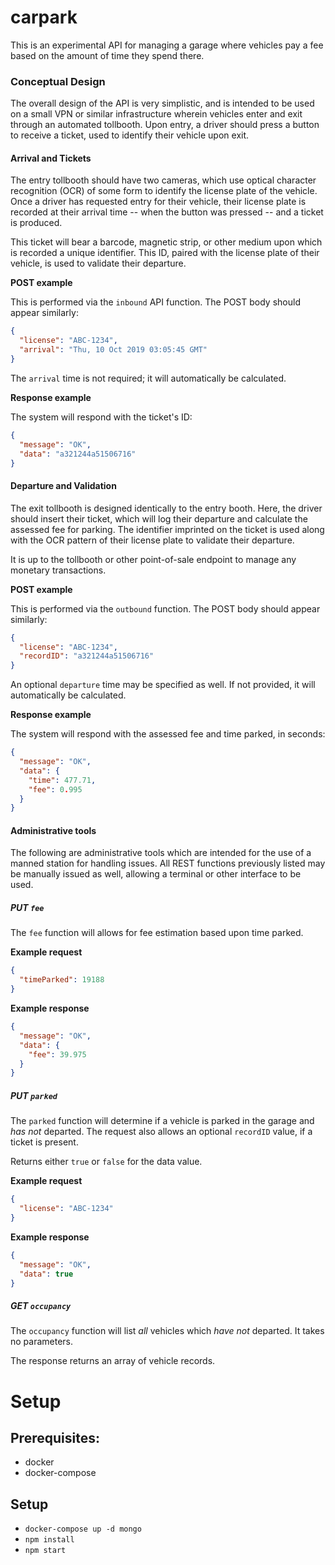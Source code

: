 carpark
=======

This is an experimental API for managing a garage where vehicles pay a fee based on the amount of time they spend there.

### Conceptual Design

The overall design of the API is very simplistic, and is intended to be used on a small VPN or similar infrastructure wherein vehicles enter and exit through an automated tollbooth.  Upon entry, a driver should press a button to receive a ticket, used to identify their vehicle upon exit.

#### Arrival and Tickets

The entry tollbooth should have two cameras, which use optical character recognition (OCR) of some form to identify the license plate of the vehicle.  Once a driver has requested entry for their vehicle, their license plate is recorded at their arrival time -- when the button was pressed -- and a ticket is produced.

This ticket will bear a barcode, magnetic strip, or other medium upon which is recorded a unique identifier.  This ID, paired with the license plate of their vehicle, is used to validate their departure.

**POST example**

This is performed via the `inbound` API function.  The POST body should appear similarly:

```json
{
  "license": "ABC-1234",
  "arrival": "Thu, 10 Oct 2019 03:05:45 GMT"
}
```

The `arrival` time is not required; it will automatically be calculated.

**Response example**

The system will respond with the ticket's ID:

```json
{
  "message": "OK",
  "data": "a321244a51506716"
}
```

#### Departure and Validation

The exit tollbooth is designed identically to the entry booth.  Here, the driver should insert their ticket, which will log their departure and calculate the assessed fee for parking.  The identifier imprinted on the ticket is used along with the OCR pattern of their license plate to validate their departure.

It is up to the tollbooth or other point-of-sale endpoint to manage any monetary transactions.

**POST example**

This is performed via the `outbound` function.  The POST body should appear similarly:

```json
{
  "license": "ABC-1234",
  "recordID": "a321244a51506716"
}
```

An optional `departure` time may be specified as well.  If not provided, it will automatically be calculated.

**Response example**

The system will respond with the assessed fee and time parked, in seconds:

```json
{
  "message": "OK",
  "data": {
    "time": 477.71,
    "fee": 0.995
  }
}
```

#### Administrative tools

The following are administrative tools which are intended for the use of a manned station for handling issues.  All REST functions previously listed may be manually issued as well, allowing a terminal or other interface to be used.

##### PUT `fee`

The `fee` function will allows for fee estimation based upon time parked.

**Example request**

```json
{
  "timeParked": 19188
}
```

**Example response**

```json
{
  "message": "OK",
  "data": {
    "fee": 39.975
  }
}
```

##### PUT `parked`

The `parked` function will determine if a vehicle is parked in the garage and *has not* departed.  The request also allows an optional `recordID` value, if a ticket is present.

Returns either `true` or `false` for the data value.

**Example request**

```json
{
  "license": "ABC-1234"
}
```

**Example response**

```json
{
  "message": "OK",
  "data": true
}
```

##### GET `occupancy`

The `occupancy` function will list *all* vehicles which *have not* departed.  It takes no parameters.

The response returns an array of vehicle records.

# Setup

## Prerequisites:
- docker
- docker-compose

## Setup
- `docker-compose up -d mongo`
- `npm install`
- `npm start`

